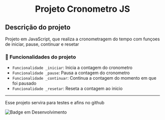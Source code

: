 <h1 align="center"> Projeto Cronometro JS </h1>


<h2>Descrição do projeto</h2>

<p> Projeto em JavaScript, que realiza a cronometragem do tempo com funçoes de iniciar, pause, continuar e resetar </p>

### :hammer: Funcionalidades do projeto

- `Funcionalidade _iniciar`: Inicia a contagem do cronometro
- `Funcionalidade _pause`: Pausa a contagem do cronometro 
- `Funcionalidade _continuar`: Continua a contagem do momento em que foi pausado
- `Funcionalidade _resetar`: Reseta a contagem ao inicio

---

<p> Esse projeto servira para testes e afins no github </p>

![Badge em Desenvolvimento](http://img.shields.io/static/v1?label=STATUS&message=EM%20DESENVOLVIMENTO&color=GREEN&style=for-the-badge)

